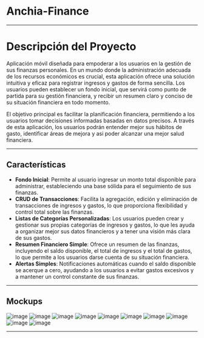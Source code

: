 # Anchia-Finance
-------------------------------------------------------------------------------------------------------------------------------------------------------------------------
# Descripción del Proyecto
Aplicación móvil diseñada para empoderar a los usuarios en la gestión de sus finanzas personales. 
En un mundo donde la administración adecuada de los recursos económicos es crucial, esta aplicación ofrece una 
solución intuitiva y eficaz para registrar ingresos y gastos de forma sencilla. Los usuarios pueden establecer un 
fondo inicial, que servirá como punto de partida para su gestión financiera, y recibir un resumen claro y conciso de su situación financiera en todo momento.

El objetivo principal es facilitar la planificación financiera, permitiendo a los usuarios tomar decisiones informadas basadas en datos precisos. A través de 
esta aplicación, los usuarios podrán entender mejor sus hábitos de gasto, identificar áreas de mejora y asi poder alcanzar una mejor salud financiera.

-------------------------------------------------------------------------------------------------------------------------------------------------------------------------
## Características
- **Fondo Inicial**: Permite al usuario ingresar un monto total disponible para administrar, estableciendo una base sólida para el seguimiento de sus finanzas.
- **CRUD de Transacciones**: Facilita la agregación, edición y eliminación de transacciones de ingresos y gastos, lo que proporciona flexibilidad y control total sobre las finanzas.
- **Listas de Categorías Personalizadas**: Los usuarios pueden crear y gestionar sus propias categorías de ingresos y gastos, lo que les ayuda a organizar mejor sus datos financieros y a tener una visión más clara de sus gastos.
- **Resumen Financiero Simple**: Ofrece un resumen de las finanzas, incluyendo el saldo disponible, el total de ingresos y el total de gastos, lo que permite a los usuarios darse cuenta de su situación financiera.
- **Alertas Simples**: Notificaciones automáticas cuando el saldo disponible se acerque a cero, ayudando a los usuarios a evitar gastos excesivos y a mantener un control constante de sus finanzas.
-------------------------------------------------------------------------------------------------------------------------------------------------------------------------
## Mockups
![image](https://github.com/user-attachments/assets/4ac0a124-9f91-42d4-8000-1479e68e31bd)
![image](https://github.com/user-attachments/assets/73fd1f41-031b-4ded-b7e3-d58378770ac3)
![image](https://github.com/user-attachments/assets/181ecb0e-0752-4275-9e1b-7bddc9847746)
![image](https://github.com/user-attachments/assets/5e40fa39-f3a2-41d4-8045-646e9124421e)
![image](https://github.com/user-attachments/assets/a1d67b1e-ca5a-4095-9abc-d2ea1b4f6522)
![image](https://github.com/user-attachments/assets/d63fc33a-b999-4f69-b29e-942c8ad2e830)
![image](https://github.com/user-attachments/assets/bf4237bc-b14f-4a69-bd85-53657c98d52a)
![image](https://github.com/user-attachments/assets/d827a3b3-a6de-4b33-b728-f8cd39ba79d8)
![image](https://github.com/user-attachments/assets/83514dd7-5daf-4117-be75-7940dd6c7d2b)
![image](https://github.com/user-attachments/assets/184a647e-4bde-4520-be49-feaa8810e39a)






-------------------------------------------------------------------------------------------------------------------------------------------------------------------------
